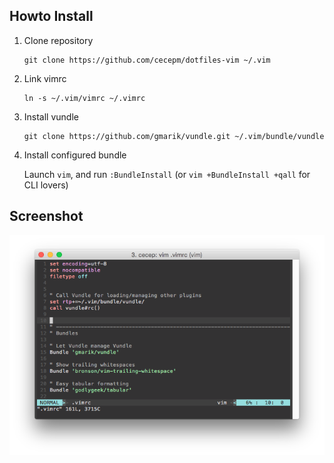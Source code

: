 ## Howto Install

1. Clone repository

    ```
    git clone https://github.com/cecepm/dotfiles-vim ~/.vim
    ```

2. Link vimrc

    ```
    ln -s ~/.vim/vimrc ~/.vimrc
    ```

3. Install vundle

    ```
    git clone https://github.com/gmarik/vundle.git ~/.vim/bundle/vundle
    ```

4. Install configured bundle

    Launch `vim`, and run `:BundleInstall` (or `vim +BundleInstall +qall` for CLI lovers)

## Screenshot

![vim](https://raw.githubusercontent.com/cecepm/dotfiles/master/screenshot/vim.png)
